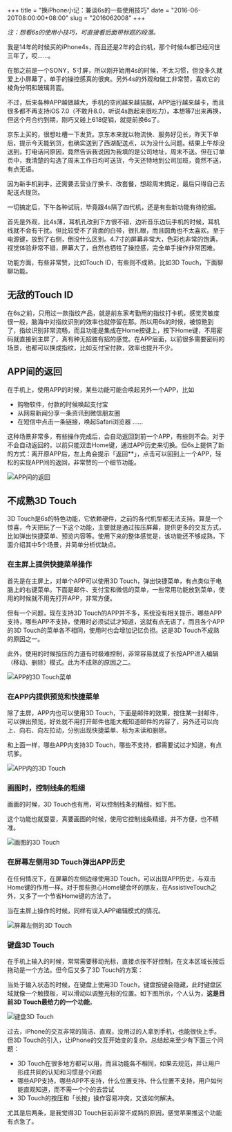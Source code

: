 +++
title = "换iPhone小记：兼谈6s的一些使用技巧"
date = "2016-06-20T08:00:00+08:00"
slug = "2016062008"
+++

*注：想看6s的使用小技巧，可直接看后面带标题的段落。*

我是14年的时候买的iPhone4s，而且还是2年的合约机，那个时候4s都已经问世三年了，哎……。

在那之前是一个SONY，5寸屏，所以刚开始用4s的时候，不太习惯，但没多久就爱上小屏幕了，单手的操控感真的很爽。另外4s的外观和做工非常赞，喜欢它的棱角分明和玻璃背面。

不过，后来各种APP越做越大，手机的空间越来越拮据，APP运行越来越卡，而且很多都不再支持iOS 7.0（不敢升8.0，听说4s跑起来很吃力）。本想等7出来再换，但这个月合约到期，刚巧又碰上618促销，就提前换6s了。

京东上买的，很想吐槽一下发货。京东本来就以物流快、服务好见长，昨天下单后，提示今天能到货，也确实送到了西湖配送点，以为没什么问题。结果上午却没送到，打电话问原因，竟然告诉我说因为我填的是公司地址，周末不送。但在订单页中，我清楚的勾选了周末工作日均可送货，今天还特地到公司加班，竟然不送，有点无语。

因为新手机到手，还需要去营业厅换卡、改套餐，想趁周末搞定，最后只得自己去配送点提货。

一切搞定后，下午各种试玩，毕竟跟4s隔了四代机，还是有些新功能有待挖掘。

首先是外观，比4s薄，耳机孔改到下方很不错，边听音乐边玩手机的时候，耳机线就不会有干扰。但比较受不了背面的白带，很扎眼，而且圆角也不太喜欢。至于电源键，放到了右侧，倒没什么区别。4.7寸的屏幕非常大，色彩也非常的饱满，视觉体验非常不错，屏幕大了，自然也牺牲了操控感，完全单手操作非常困难。

功能方面，有些非常赞，比如Touch ID，有些则不成熟，比如3D Touch，下面聊聊功能。

## 无敌的Touch ID

在6s之前，只用过一款指纹产品，就是前东家考勤用的指纹打卡机，感觉灵敏度很一般，脑海中对指纹识别的效率也就停留在那。所以用6s的时候，被惊艳到了，指纹识别非常流畅，而且功能是集成在Home按键上，按下Home键，不用密码就直接到主屏了，真有种无招胜有招的感觉。在APP层面，以前很多需要密码的场景，也都可以换成指纹，比如支付宝付款，效率也提升不少。

## APP间的返回

在手机上，使用APP的时候，某些功能可能会唤起另外一个APP，比如

* 购物软件，付款的时候唤起支付宝
* 从网易新闻分享一条资讯到微信朋友圈
* 在短信中点击一条链接，唤起Safari浏览器
……

这种场景非常多，有些操作完成后，会自动返回到前一个APP，有些则不会。对于不会自动返回的，以前只能双击Home键，通过APP历史来切换。但6s上提供了新的方式：离开原APP后，左上角会提示「返回**」，点击可以回到上一个APP，轻松的实现APP间的返回，非常赞的一个细节功能。

![APP间的返回](/blog_static/2016/20160620-buy-a-iphone6s-01.png)

## 不成熟3D Touch

3D Touch是6s的特色功能，它依赖硬件，之前的各代机型都无法支持。算是一个惊喜，今天把玩了一下这个功能，主要就是通过按压屏幕，提供更多的交互方式，比如弹出快捷菜单、预览内容等。使用下来的整体感觉是，该功能还不够成熟，下面介绍其中5个场景，并简单分析优缺点。

### 在主屏上提供快捷菜单操作

首先是在主屏上，对单个APP可以使用3D Touch，弹出快捷菜单，有点类似于电脑上的右键菜单。下面是邮件、支付宝和微信的菜单，一些常用功能放到菜单，使用的时候就不用先打开APP，非常方便。

但有一个问题，现在支持3D Touch的APP并不多，系统没有相关提示，哪些APP支持，哪些APP不支持，使用时必须试试才知道，这就有点无语了，而且各个APP的3D Touch的菜单各不相同，使用时也会增加记忆负担。这是3D Touch不成熟的原因之一。

此外，使用的时候按压的力道有时极难控制，非常容易就成了长按APP进入编辑（移动、删除）模式。此为不成熟的原因之二。

![APP的3D Touch菜单](/blog_static/2016/20160620-buy-a-iphone6s-02.png)


### 在APP内提供预览和快捷菜单

除了主屏，APP内也可以使用3D Touch，下面是邮件的效果，按住某一封邮件，可以弹出预览，好处就不用打开邮件也能大概知道邮件的内容了，另外还可以向上、向右、向左拉动，分别出现快捷菜单、标为未读和删除。

和上面一样，哪些APP内支持3D Touch，哪些不支持，都需要试过才知道，有点坑爹。

![APP内的3D Touch](/blog_static/2016/20160620-buy-a-iphone6s-03.png)

### 画图时，控制线条的粗细

画画的时候，3D Touch也有用，可以控制线条的精细，如下图。

这个功能也就耍耍，真要画图的时候，使用它控制线条精细，并不方便，也不精准。

![画图的3D Touch](/blog_static/2016/20160620-buy-a-iphone6s-04.png)

### 在屏幕左侧用3D Touch弹出APP历史

在任何情况下，在屏幕的左侧边缘使用3D Touch，可以出现APP历史，与双击Home键的作用一样。对于那些担心Home键会坏的朋友，在AssistiveTouch之外，又多了一个节省Home键的方法了。

当在主屏上操作的时候，同样有误入APP编辑模式的情况。

![屏幕左侧的3D Touch](/blog_static/2016/20160620-buy-a-iphone6s-05.png)

### 键盘3D Touch

在手机上输入的时候，常常需要移动光标，直接点按不好控制，在文本区域长按后拖动是一个方法。但今后又多了3D Touch的方案：

当处于输入状态的时候，在键盘上使用3D Touch，键盘按键会隐藏，此时键盘区域就像一个触摸板，可以滑动以调整光标的位置。如下图所示，个人认为，**这是目前3D Touch最给力的一个功能**。

![键盘3D Touch](/blog_static/2016/20160620-buy-a-iphone6s-06.png)

过去，iPhone的交互非常的简洁、直观，没用过的人拿到手机，也能很快上手。但3D Touch的引入，让iPhone的交互开始变的复杂。总结起来至少有下面三个问题：

* 3D Touch在很多地方都可以用，而且功能各不相同，如果去规范，并让用户形成共同的认知和习惯是个问题
* 哪些APP支持，哪些APP不支持，什么位置支持、什么位置不支持，用户如何能直观知道，而不需一个个的去尝试
* 3D Touch的按压和「长按」操作容易冲突，又该如何解决。

尤其是后两条，是我觉得3D Touch目前非常不成熟的原因，感觉苹果推这个功能有点急了。


